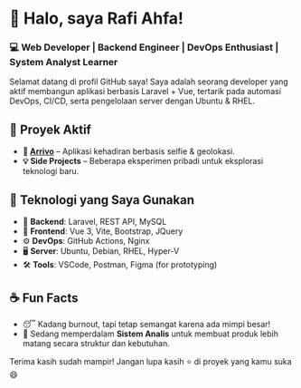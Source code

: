 # 👋 Halo, saya Rafi Ahfa!

### 💻 Web Developer | Backend Engineer | DevOps Enthusiast | System Analyst Learner

Selamat datang di profil GitHub saya! Saya adalah seorang developer yang aktif membangun aplikasi berbasis Laravel + Vue, tertarik pada automasi DevOps, CI/CD, serta pengelolaan server dengan Ubuntu & RHEL.

## 🚀 Proyek Aktif

- **🌟 [Arrivo](https://github.com/rafiahfa/arrivo)** – Aplikasi kehadiran berbasis selfie & geolokasi.
- **💡 Side Projects** – Beberapa eksperimen pribadi untuk eksplorasi teknologi baru.

## 🔧 Teknologi yang Saya Gunakan

- 🧠 **Backend**: Laravel, REST API, MySQL
- 🎨 **Frontend**: Vue 3, Vite, Bootstrap, JQuery
- ⚙️ **DevOps**: GitHub Actions, Nginx
- 🖥️ **Server**: Ubuntu, Debian, RHEL, Hyper-V
- 🛠️ **Tools**: VSCode, Postman, Figma (for prototyping)

## ☕ Fun Facts

- 😴 Kadang burnout, tapi tetap semangat karena ada mimpi besar!
- 🧠 Sedang memperdalam **Sistem Analis** untuk membuat produk lebih matang secara struktur dan kebutuhan.

Terima kasih sudah mampir! Jangan lupa kasih ⭐ di proyek yang kamu suka 😄
